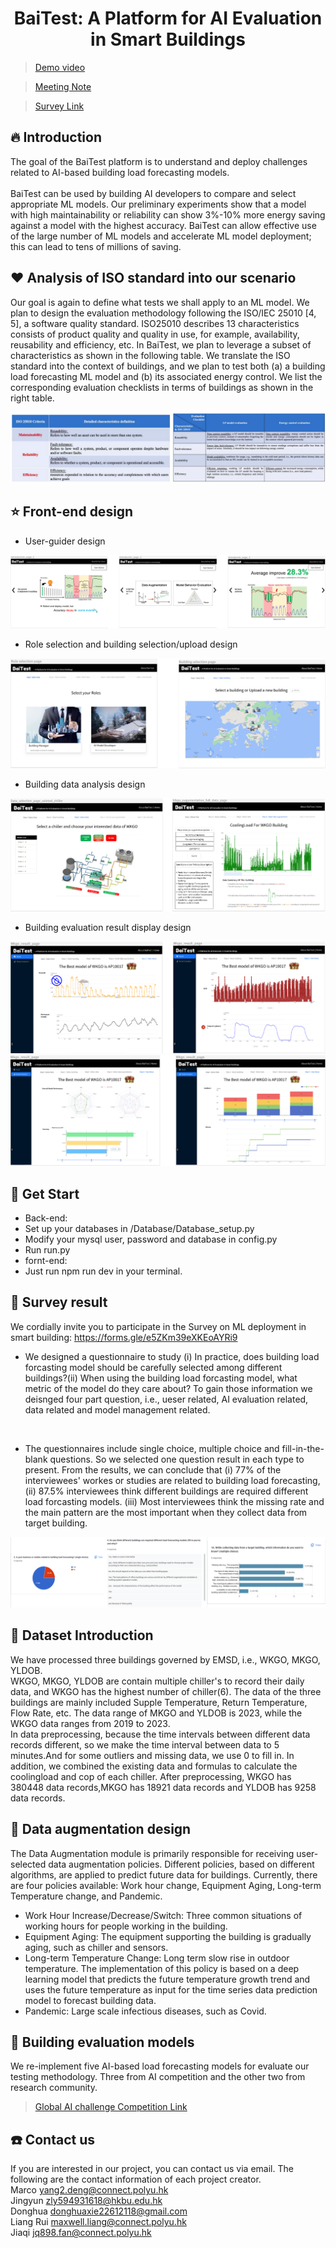 <div align="center">
<h1>
<b>
BaiTest: A Platform for AI Evaluation in Smart Buildings
</b>
</h1>
</div>

> [Demo video](https://youtu.be/U8PfB93wCx0)

> [Meeting Note](https://docs.google.com/document/d/1PPSkh5ZNaXh1GiIWawdBqzbC4-HKz2NTu9-rDip23mg/edit )

> [Survey Link](https://forms.gle/e5ZKm39eXKEoAYRi9)

## :fire: Introduction
The goal of the BaiTest platform is to understand and deploy challenges related to AI-based building load forecasting models.
<br>
<br>
BaiTest can be used by building AI developers to compare
and select appropriate ML models. Our preliminary experiments show that a model with
high maintainability or reliability can show 3%-10% more energy saving against a model
with the highest accuracy. BaiTest can allow effective use of the large number of ML
models and accelerate ML model deployment; this can lead to tens of millions of saving.

## :heart: Analysis of ISO standard into our scenario
  Our goal is again to define what tests we shall apply to an ML model. We plan to design the evaluation methodology following the ISO/IEC 25010 [4, 5], a software quality standard. ISO25010 describes 13 characteristics consists of product quality and quality in use, for example, availability, reusability and efficiency, etc. In BaiTest, we plan to leverage a subset of characteristics as shown in the following table.
  We translate the ISO standard into the context of buildings, and we plan to test both (a) a building load forecasting ML model and (b) its associated energy control. We list the corresponding evaluation checklists in terms of buildings as shown in the right table.

<div align="center">
  <img src="images/Iso.png">
</div>

## :star: Front-end design
* User-guider design
  
<div align="center">
  <img src="images/User_guide.png">
</div>

* Role selection and building selection/upload design
  
<div align="center">
  <img src="images/Role_building_selection.png">
</div>

* Building data analysis design
  
<div align="center">
  <img src="images/Analyse.png">
</div>

* Building evaluation result display design
  
<div align="center">
  <img src="images/Result1.png">
  <img src="images/Result2.png">
</div>

## 🍉 Get Start
* Back-end:
* Set up your databases in /Database/Database_setup.py
* Modify your mysql user, password and database in config.py
* Run run.py
* fornt-end:
* Just run npm run dev in your terminal.

## :eyes: Survey result
 We cordially invite you to participate in the Survey on ML deployment in smart building:  https://forms.gle/e5ZKm39eXKEoAYRi9
* We designed a questionnaire to study (i) In practice, does building load forcasting model should be carefully selected among different buildings?(ii) When using the building load forcasting model, what metric of the model do they care about? To gain those information we deisnged four part question, i.e., ueser related, AI evaluation related, data related and model management related.
<br>

* The questionnaires include single choice, multiple choice and fill-in-the-blank questions. So we selected one question result in each type to present. From the results, we can conclude that (i) 77% of the interviewees' workes or studies are related to building load forecasting, (ii) 87.5% interviewees think  different buildings are required different load forcasting models. (iii) Most interviewees think the missing rate and the main pattern are the most important when they collect data from target building.
<div align="center">
  <img src="images/Survey_result.png">
</div>

## :office: Dataset Introduction
We have processed three buildings governed by EMSD, i.e., WKGO, MKGO, YLDOB.
<br>
WKGO, MKGO, YLDOB are contain multiple chiller's to record their daily data, and WKGO has the highest number of chiller(6). The data of the three buildings are mainly included Supple Temperature, Return Temperature, Flow Rate, etc. The data range of MKGO and YLDOB is  2023, while the WKGO data ranges from 2019 to 2023.
<br>
In data preprocessing, because the time intervals between different data records different, so we make the time interval between data to 5 minutes.And for some outliers and missing data, we use 0 to fill in. In addition, we combined the existing data and formulas to calculate the coolingload and cop of each chiller. After preprocessing, WKGO has 380448 data records,MKGO has 18921 data records and YLDOB has 9258 data records.


## :muscle: Data augmentation design
The Data Augmentation module is primarily responsible for receiving user-selected data augmentation policies. Different policies, based on different algorithms, are applied to predict future data for buildings. Currently, there are four policies available: Work hour change, Equipment Aging, Long-term Temperature change, and Pandemic.
* Work Hour Increase/Decrease/Switch: Three common situations of working hours for people working in the building.
* Equipment Aging: The equipment supporting the building is gradually aging, such as chiller and sensors. 
*	Long-term Temperature Change: Long term slow rise in outdoor temperature. The implementation of this policy is based on a deep learning model that predicts the future temperature growth trend and uses the future temperature as input for the time series data prediction model to forecast building data.
*	Pandemic: Large scale infectious diseases, such as Covid.


## :orange_book: Building evaluation models
We re-implement five AI-based load forecasting models for evaluate our testing methodology. Three from AI competition and the other two from research community.
> [Global AI challenge Competition Link](https://www.globalaichallenge.com/en/competition/)

## :phone: Contact us
If you are interested in our project, you can contact us via email. The following are the contact information of each project creator.
<br> Marco yang2.deng@connect.polyu.hk
<br> Jingyun zly594931618@hkbu.edu.hk
<br> Donghua donghuaxie22612118@gmail.com
<br> Liang Rui maxwell.liang@connect.polyu.hk
<br> Jiaqi	jq898.fan@connect.polyu.hk
